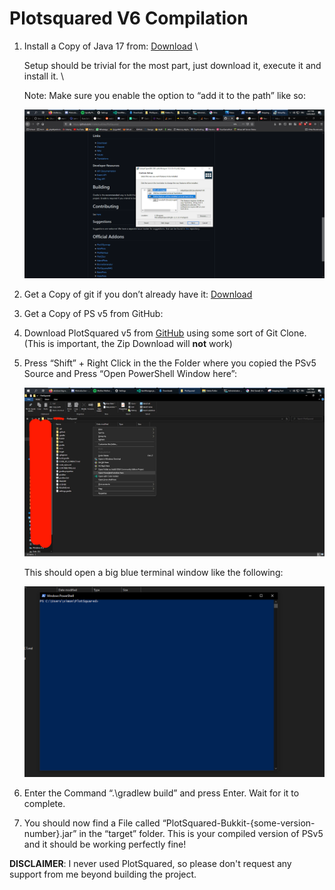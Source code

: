 # Plotsquared V6 Compilation

1.  Install a Copy of Java 17 from: [Download](https://adoptopenjdk.net) \


    Setup should be trivial for the most part, just download it, execute it and install it. \


    Note: Make sure you enable the option to “add it to the path” like so:

    ![Installing Adopt Open JDK](<../.gitbook/assets/adoptopenjdk_installer (1).png>)
2. Get a Copy of git if you don’t already have it: [Download](https://git-scm.com/download/win)
3. Get a Copy of PS v5 from GitHub:
4. Download PlotSquared v5 from [GitHub](https://github.com/IntellectualSites/PlotSquared) using some sort of Git Clone. (This is important, the Zip Download will **not** work)
5.  Press “Shift” + Right Click in the the Folder where you copied the PSv5 Source and Press “Open PowerShell Window here”:

    ![Powershell in Explorer](../.gitbook/assets/powershell_explorer.png)

    This should open a big blue terminal window like the following:

    ![Powershell Window](../.gitbook/assets/powershell_window.png)
6. Enter the Command “.\gradlew build” and press Enter. Wait for it to complete.
7. You should now find a File called “PlotSquared-Bukkit-{some-version-number}.jar” in the “target” folder. This is your compiled version of PSv5 and it should be working perfectly fine!

**DISCLAIMER**: I never used PlotSquared, so please don't request any support from me beyond building the project.
